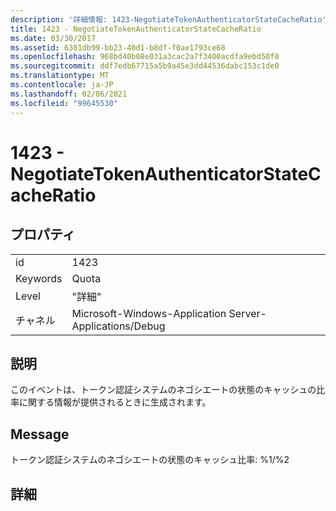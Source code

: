 ```yaml
---
description: '詳細情報: 1423-NegotiateTokenAuthenticatorStateCacheRatio'
title: 1423 - NegotiateTokenAuthenticatorStateCacheRatio
ms.date: 03/30/2017
ms.assetid: 6301db99-bb23-40d1-b8df-f0ae1793ce68
ms.openlocfilehash: 968bd40b08e031a3cac2a7f3400acdfa9ebd50f0
ms.sourcegitcommit: ddf7edb67715a5b9a45e3dd44536dabc153c1de0
ms.translationtype: MT
ms.contentlocale: ja-JP
ms.lasthandoff: 02/06/2021
ms.locfileid: "99645530"
---
```

# <a name="1423---negotiatetokenauthenticatorstatecacheratio"></a>1423 - NegotiateTokenAuthenticatorStateCacheRatio

## <a name="properties"></a>プロパティ  
  
|||  
|-|-|  
|id|1423|  
|Keywords|Quota|  
|Level|"詳細"|  
|チャネル|Microsoft-Windows-Application Server-Applications/Debug|  
  
## <a name="description"></a>説明  

 このイベントは、トークン認証システムのネゴシエートの状態のキャッシュの比率に関する情報が提供されるときに生成されます。  
  
## <a name="message"></a>Message  

 トークン認証システムのネゴシエートの状態のキャッシュ比率: %1/%2  
  
## <a name="details"></a>詳細
